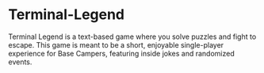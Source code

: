 # Terminal-Legend
Terminal Legend is a text-based game where you solve puzzles and fight to escape. This game is meant to be a short, enjoyable single-player experience for Base Campers, featuring inside jokes and randomized events. 
